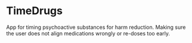 # TimeDrugs

App for timing psychoactive substances for harm reduction. Making sure the user does not align medications wrongly or re-doses too early. 

